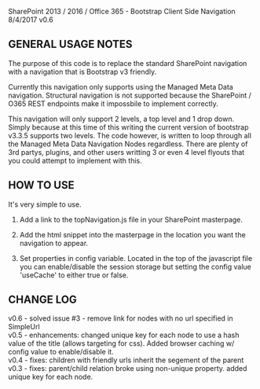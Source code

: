 SharePoint 2013 / 2016 / Office 365 - Bootstrap Client Side Navigation<br/>
8/4/2017 v0.6

GENERAL USAGE NOTES
--------------------
The purpose of this code is to replace the standard SharePoint navigation with a navigation that is Bootstrap v3 friendly.

Currently this navigation only supports using the Managed Meta Data navigation. Structural navigation is not supported because the SharePoint / O365 REST endpoints make it impossbile to implement correctly. 

This navigation will only support 2 levels, a top level and 1 drop down. Simply because at this time of this writing the current version of bootstrap v3.3.5 supports two levels. The code however, is written to loop through all the Managed Meta Data Navigation Nodes regardless. There are plenty of 3rd partys, plugins, and other users writting 3 or even 4 level flyouts that you could attempt to implement with this.

HOW TO USE
-----------
It's very simple to use. 

1) Add a link to the topNavigation.js file in your SharePoint masterpage.

2) Add the html snippet into the masterpage in the location you want the navigation to appear.

3) Set properties in config variable. Located in the top of the javascript file you can enable/disable the session storage but setting the config value 'useCache' to either true or false.

CHANGE LOG
-----------
v0.6 - solved issue #3 - remove link for nodes with no url specified in SimpleUrl<br/>
v0.5 - enhancements: changed unique key for each node to use a hash value of the title (allows targeting for css). Added browser caching w/ config value to enable/disable it.<br/>
v0.4 - fixes: children with friendly urls inherit the segement of the parent<br/>
v0.3 - fixes: parent/child relation broke using non-unique property. added unique key for each node.






